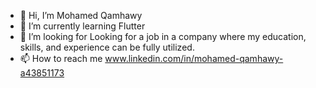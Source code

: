 - 👋 Hi, I’m Mohamed Qamhawy
- 🌱 I’m currently learning Flutter
- 💞️ I’m looking for  Looking for a job in a company where my education, skills, and experience can be fully utilized.
- 📫 How to reach me www.linkedin.com/in/mohamed-qamhawy-a43851173
